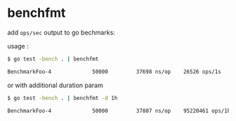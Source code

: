 # benchfmt

add `ops/sec` output to go bechmarks:

usage :

```bash
$ go test -bench . | benchfmt 

BenchmarkFoo-4       	   50000	     37698 ns/op	26526 ops/1s
```




or with additional duration param
```bash
$ go test -bench . | benchfmt -d 1h

BenchmarkFoo-4       	   50000	     37807 ns/op	95220461 ops/1h0m0s
```
